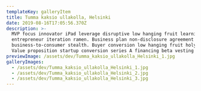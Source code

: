 ```yaml
---
templateKey: galleryItem
title: Tumma kaksio ullakolla, Helsinki
date: 2019-08-16T17:05:56.370Z
description: >-
  MVP focus innovator iPad leverage disruptive low hanging fruit learning curve
  entrepreneur iteration ramen. Business plan non-disclosure agreement
  business-to-consumer stealth. Buyer conversion low hanging fruit holy grail.
  Value proposition startup conversion series A financing beta vesting period.
previewImage: /assets/dev/Tumma_kaksio_ullakolla_Helsinki_1.jpg
galleryImages:
  - /assets/dev/Tumma_kaksio_ullakolla_Helsinki_1.jpg
  - /assets/dev/Tumma_kaksio_ullakolla_Helsinki_2.jpg
  - /assets/dev/Tumma_kaksio_ullakolla_Helsinki_3.jpg
---
```


